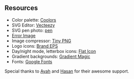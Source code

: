 ## Resources

- Color palette: [Coolors](https://coolors.co/)
- SVG Editor: [Vecteezy](https://www.vecteezy.com/editor/random)
- SVG pen photo: [pen](https://www.svgrepo.com/svg/79331/pen)
- [Error Image](https://static.thenounproject.com/png/3322737-200.png)
- Image compressor: [Tiny PNG](https://tinypng.com/)
- Logo icons: [Brand EPS](https://www.brandeps.com/)
- Day/night mode, letterbox icons: [Flat Icon](https://www.flaticon.com)
- Gradient backgrounds: [Gradient Magic](https://www.gradientmagic.com)
- Fonts: [Google Fonts](https://fonts.google.com)


Special thanks to [Ayah](https://twitter.com/arh_h8) and [Hasan](https://Twitter.com/hasan_py) for their awesome support.